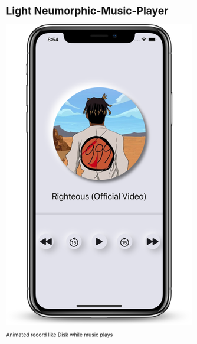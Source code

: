 # Light Neumorphic-Music-Player

![Image](/LightNeuMusic.png)

Animated record like Disk while music plays
